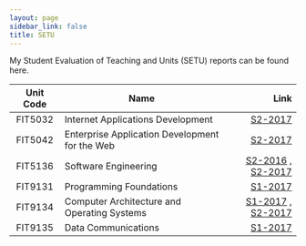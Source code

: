 ```yaml
---
layout: page
sidebar_link: false
title: SETU 
---
```



My Student Evaluation of Teaching and Units (SETU) reports can be found here.

| Unit Code |                      Name                      |                                                                                                                        Link |
|:---------:|------------------------------------------------|----------------------------------------------------------------------------------------------------------------------------:|
|  FIT5032  |       Internet Applications Development        |                                                                [S2-2017](../assets/setu-reports/FIT5032-S2-2017-Report.pdf) |
|  FIT5042  | Enterprise Application Development for the Web |                                                                [S2-2017](../assets/setu-reports/FIT5042-S2-2017-Report.pdf) |
|  FIT5136  |              Software Engineering              | [S2-2016](../assets/setu-reports/FIT5136-S2-2016-Report.pdf) , [S2-2017](../assets/setu-reports/FIT5136-S2-2017-Report.pdf) |
|  FIT9131  |            Programming Foundations             |                                                                [S1-2017](../assets/setu-reports/FIT9131-S1-2017-Report.pdf) |
|  FIT9134  |  Computer Architecture and Operating Systems   | [S1-2017](../assets/setu-reports/FIT9134-S1-2017-Report.pdf) , [S2-2017](../assets/setu-reports/FIT9134-S2-2017-Report.pdf) |
|  FIT9135  |              Data Communications               |                                                                [S1-2017](../assets/setu-reports/FIT9135-S1-2017-Report.pdf) |

